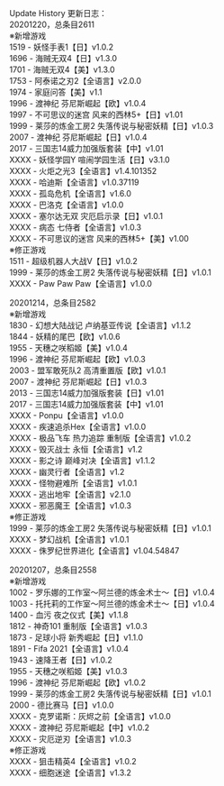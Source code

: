 Update History 更新日志：  
20201220，总条目2611  
※新增游戏  
1519 - 妖怪手表1【日】v1.0.2  
1696 - 海贼无双4【日】v1.3.0  
1701 - 海贼无双4【美】v1.3.0  
1753 - 阿泰诺之刃2【全语言】v2.0.0  
1974 - 家庭问答【美】v1.1  
1996 - 渡神纪 芬尼斯崛起【欧】v1.0.4  
1997 - 不可思议的迷宫 风来的西林5+【日】v1.01  
1999 - 莱莎的炼金工房2 失落传说与秘密妖精【日】v1.0.3  
2007 - 渡神纪 芬尼斯崛起【日】v1.0.4  
2017 - 三国志14威力加强版套装【中】v1.01  
XXXX - 妖怪学园Y 喧闹学园生活【日】v3.1.0  
XXXX - 火炬之光3【全语言】v1.4.101352  
XXXX - 哈迪斯【全语言】v1.0.37119  
XXXX - 孤岛危机【全语言】v1.6.0  
XXXX - 巴洛克【全语言】v1.0.0  
XXXX - 塞尔达无双 灾厄启示录【日】v1.0.1  
XXXX - 病态 七侍者【全语言】v1.0.3  
XXXX - 不可思议的迷宫 风来的西林5+【美】v1.00  
※修正游戏  
1511 - 超级机器人大战V【日】v1.0.2  
1999 - 莱莎的炼金工房2 失落传说与秘密妖精【日】v1.0.1  
XXXX - Paw Paw Paw【全语言】v1.0.0  
  
20201214，总条目2582  
※新增游戏  
1830 - 幻想大陆战记 卢纳基亚传说【全语言】v1.1.2  
1844 - 妖精的尾巴【欧】v1.0.6  
1955 - 天穗之咲稻姬【美】v1.0.4  
1996 - 渡神纪 芬尼斯崛起【欧】v1.0.3  
2003 - 盟军敢死队2 高清重置版【欧】v1.0.1  
2007 - 渡神纪 芬尼斯崛起【日】v1.0.3  
2013 - 三国志14威力加强版套装【日】v1.01  
2017 - 三国志14威力加强版套装【中】v1.01  
XXXX - Ponpu【全语言】v1.0.0  
XXXX - 疾速追杀Hex【全语言】v1.0.0  
XXXX - 极品飞车 热力追踪 重制版【全语言】v1.0.2  
XXXX - 毁灭战士 永恒【全语言】v1.2  
XXXX - 影之诗 巅峰对决【全语言】v1.1.2  
XXXX - 幽灵行者【全语言】v1.2  
XXXX - 怪物避难所【全语言】v1.0.1  
XXXX - 逃出地牢【全语言】v2.1.0  
XXXX - 邪恶魔王【全语言】v1.0.3  
※修正游戏  
1999 - 莱莎的炼金工房2 失落传说与秘密妖精【日】v1.0.1  
XXXX - 梦幻战机【全语言】v1.0.1  
XXXX - 侏罗纪世界进化【全语言】v1.04.54847  
  
20201207，总条目2558  
※新增游戏  
1002 - 罗乐娜的工作室～阿兰德的炼金术士～【日】v1.0.4  
1003 - 托托莉的工作室～阿兰德的炼金术士～【日】v1.0.4  
1400 - 血污 夜之仪式【美】v1.1.8  
1812 - 神奇101 重制版【全语言】v1.0.3  
1873 - 足球小将 新秀崛起【日】v1.1.0  
1891 - Fifa 2021【全语言】v1.0.4  
1943 - 速降王者【日】v1.0.2  
1955 - 天穗之咲稻姬【美】v1.0.3  
1996 - 渡神纪 芬尼斯崛起【欧】v1.0.2  
1999 - 莱莎的炼金工房2 失落传说与秘密妖精【日】v1.0.1  
2000 - 德比赛马【日】v1.0.0  
XXXX - 克罗诺斯：灰烬之前【全语言】v1.0.0  
XXXX - 渡神纪 芬尼斯崛起【中】v1.0.2  
XXXX - 灾厄逆刃【全语言】v1.0.3  
※修正游戏  
XXXX - 狙击精英4【全语言】v1.0.2  
XXXX - 细胞迷途【全语言】v1.3.2

